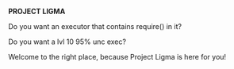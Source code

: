 **PROJECT LIGMA**

Do you want an executor that contains require() in it?

Do you want a lvl 10 95% unc exec?

Welcome to the right place, because Project Ligma is here for you!
